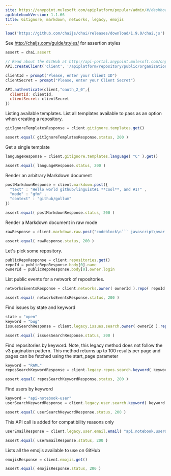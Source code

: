 ```yaml
---
site: https://anypoint.mulesoft.com/apiplatform/popular/admin/#/dashboard/apis/7782/versions/7918/portal/pages/6522/edit
apiNotebookVersion: 1.1.66
title: Gitignore, markdown, networks, legacy, emojis
---
```


```javascript
load('https://github.com/chaijs/chai/releases/download/1.9.0/chai.js')
```

See http://chaijs.com/guide/styles/ for assertion styles

```javascript
assert = chai.assert
```

```javascript
// Read about the GitHub at http://api-portal.anypoint.mulesoft.com/onpositive/api/github
API.createClient('client', '/apiplatform/repository/public/organizations/30/apis/7782/versions/7918/definition');
```

```javascript
clientId = prompt("Please, enter your Client ID")
clientSecret = prompt("Please, enter your Client Secret")
```

```javascript
API.authenticate(client,"oauth_2_0",{
  clientId: clientId,
  clientSecret: clientSecret
})
```

Listing available templates.
List all templates available to pass as an option when creating a repository.

```javascript
gitIgnoreTemplatesResponse = client.gitignore.templates.get()
```

```javascript
assert.equal( gitIgnoreTemplatesResponse.status, 200 )
```

Get a single template

```javascript
languageResponse = client.gitignore.templates.language( "C" ).get()
```

```javascript
assert.equal( languageResponse.status, 200 )
```

Render an arbitrary Markdown document

```javascript
postMarkdownResponse = client.markdown.post({
  "text" : "Hello world github/linguist#1 **cool**, and #1!" ,
  "mode" : "gfm" ,
  "context" : "github/gollum"
})
```

```javascript
assert.equal( postMarkdownResponse.status, 200 )
```

Render a Markdown document in raw mode

```javascript
rawResponse = client.markdown.raw.post("codeblock\n``` javascript\nvar a = 10\n```",{headers:{"Content-Type":"text/plain"}})
```

```javascript
assert.equal( rawResponse.status, 200 )
```

Let's pick some repository.

```javascript
publicRepoResponse = client.repositories.get()
repoId = publicRepoResponse.body[0].name
ownerId = publicRepoResponse.body[0].owner.login
```

List public events for a network of repositories.

```javascript
networksEventsResponse = client.networks.owner( ownerId ).repo( repoId ).events.get()
```

```javascript
assert.equal( networksEventsResponse.status, 200 )
```

Find issues by state and keyword

```javascript
state = "open"
keyword = "bug"
issuesSearchResponse = client.legacy.issues.search.owner( ownerId ).repository( repoId ).state( state ).keyword( keyword ).get()
```

```javascript
assert.equal( issuesSearchResponse.status, 200 )
```

Find repositories by keyword. Note, this legacy method does not follow the v3 pagination pattern. This method returns up to 100 results per page and pages can be fetched using the start_page parameter

```javascript
keyword = "RAML"
reposSearchKeywordResponse = client.legacy.repos.search.keyword( keyword ).get()
```

```javascript
assert.equal( reposSearchKeywordResponse.status, 200 )
```

Find users by keyword

```javascript
keyword = "api-notebook-user"
userSearchKeywordResponse = client.legacy.user.search.keyword( keyword ).get()
```

```javascript
assert.equal( userSearchKeywordResponse.status, 200 )
```

This API call is added for compatibility reasons only

```javascript
userEmailResponse = client.legacy.user.email.email( "api.notebook.user@somehost.com" ).get()
```

```javascript
assert.equal( userEmailResponse.status, 200 )
```

Lists all the emojis available to use on GitHub

```javascript
emojisResponse = client.emojis.get()
```

```javascript
assert.equal( emojisResponse.status, 200 )
```
